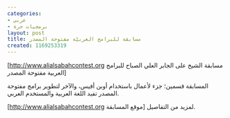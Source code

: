 ```yaml
---
categories:
- عربي
- برمجيات حرة
layout: post
title: مسابقة للبرامج العربيّة مفتوحة المصدر
created: 1169253319
---
```

[http://www.alialsabahcontest.org مسابقة الشيخ على الجابر العلي الصباح للبرامج العربية مفتوحة المصدر]

المسابقة قسمين؛ جزء لأعمال باستخدام أوبن أفيس، والآخر لتطوير برامج مفتوحة المصدر تفيد اللغة العربية والمستخدم العربي.

[http://www.alialsabahcontest.org موقع المسابقة] لمزيد من التفاصيل.
